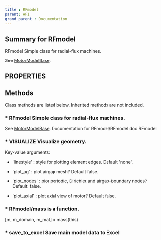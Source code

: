 ```yaml
---
title : RFmodel
parent: API
grand_parent : Documentation
---
```

## Summary for RFmodel
RFmodel Simple class for radial-flux machines.

See [MotorModelBase](MotorModelBase.html).
## PROPERTIES
## Methods
Class methods are listed below. Inherited methods are not included.
### * RFmodel Simple class for radial-flux machines.

See [MotorModelBase](MotorModelBase.html).
Documentation for RFmodel/RFmodel
doc RFmodel

### * VISUALIZE Visualize geometry.

Key-value arguments:

* 'linestyle' : style for plotting element edges. Default 'none'.

* 'plot_ag' : plot airgap mesh? Default false.

* 'plot_nodes' : plot periodic, Dirichlet and airgap-boundary nodes?
Default: false.

* 'plot_axial' : plot axial view of motor? Default false.

### * RFmodel/mass is a function.
[m, m_domain, m_mat] = mass(this)

### * save_to_excel Save main model data to Excel

